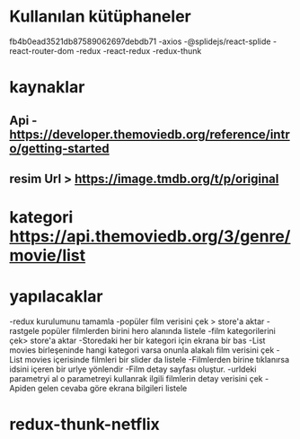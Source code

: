 # Kullanılan kütüphaneler

fb4b0ead3521db87589062697debdb71
-axios
-@splidejs/react-splide
-react-router-dom
-redux
-react-redux
-redux-thunk

# kaynaklar

## Api -https://developer.themoviedb.org/reference/intro/getting-started

## resim Url > https://image.tmdb.org/t/p/original

# kategori https://api.themoviedb.org/3/genre/movie/list

# yapılacaklar

-redux kurulumunu tamamla
-popüler film verisini çek > store'a aktar
-rastgele popüler filmlerden birini hero alanında listele
-film kategorilerini çek> store'a aktar
-Storedaki her bir kategori için ekrana bir <listMovies/> bas
-List movies birleşeninde hangi kategori varsa onunla alakalı film verisini çek
-List movies içerisinde filmleri bir slider da listele
-Filmlerden birine tıklanırsa idsini içeren bir urlye yönlendir
-Film detay sayfası oluştur.
-urldeki parametryi al o parametreyi kullanrak ilgili filmlerin detay verisini çek
-Apiden gelen cevaba göre ekrana bilgileri listele
# redux-thunk-netflix

